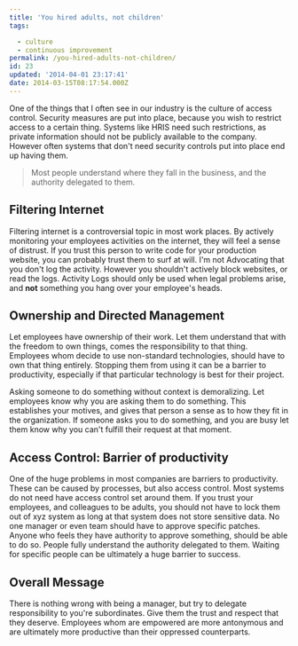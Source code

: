 ```yaml
---
title: 'You hired adults, not children'
tags:

  - culture
  - continuous improvement
permalink: /you-hired-adults-not-children/
id: 23
updated: '2014-04-01 23:17:41'
date: 2014-03-15T08:17:54.000Z
---
```


One of the things that I often see in our industry is the culture of access control. Security measures are put into place, because you wish to restrict access to a certain thing. Systems like HRIS need such restrictions, as private information should not be publicly available to the company. However often systems that don't need security controls put into place end up having them.

>Most people understand where they fall in the business, and the authority delegated to them.
<!-- more -->
## Filtering Internet

Filtering internet is a controversial topic in most work places. By actively monitoring your employees activities on the internet, they will feel a sense of distrust. If you trust this person to write code for your production website, you can probably trust them to surf at will. I'm not Advocating that you don't log the activity. However you shouldn't actively block websites, or read the logs. Activity Logs should only be used when legal problems arise, and **not** something you hang over your employee's heads.


## Ownership and Directed Management

Let employees have ownership of their work. Let them understand that with the freedom to own things, comes the responsibility to that thing. Employees whom decide to use non-standard technologies, should have to own that thing entirely. Stopping them from using it can be a barrier to productivity, especially if that particular technology is best for their project.

Asking someone to do something without context is demoralizing. Let employees know why you are asking them to do something. This establishes your motives, and gives that person a sense as to how they fit in the organization. If someone asks you to do something, and you are busy let them know why you can't fulfill their request at that moment.

## Access Control: Barrier of productivity

One of the huge problems in most companies are barriers to productivity. These can be caused by processes, but also access control. Most systems do not need have access control set around them. If you trust your employees, and colleagues to be adults, you should not have to lock them out of xyz system as long at that system does not store sensitive data.  No one manager or even team should have to approve specific patches. Anyone who feels they have authority to approve something, should be able to do so. People fully understand the authority delegated to them. Waiting for specific people can be ultimately a huge barrier to success.

## Overall Message

There is nothing wrong with being a manager, but try to delegate responsibility to you're subordinates. Give them the trust and respect that they deserve. Employees whom are empowered are more antonymous and are ultimately more productive than their oppressed counterparts.
